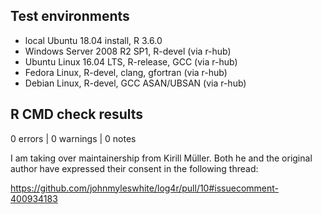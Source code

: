 ## Test environments

* local Ubuntu 18.04 install, R 3.6.0
* Windows Server 2008 R2 SP1, R-devel (via r-hub)
* Ubuntu Linux 16.04 LTS, R-release, GCC (via r-hub)
* Fedora Linux, R-devel, clang, gfortran (via r-hub)
* Debian Linux, R-devel, GCC ASAN/UBSAN (via r-hub)

## R CMD check results

0 errors | 0 warnings | 0 notes

I am taking over maintainership from Kirill Müller. Both he and the original
author have expressed their consent in the following thread:

https://github.com/johnmyleswhite/log4r/pull/10#issuecomment-400934183
